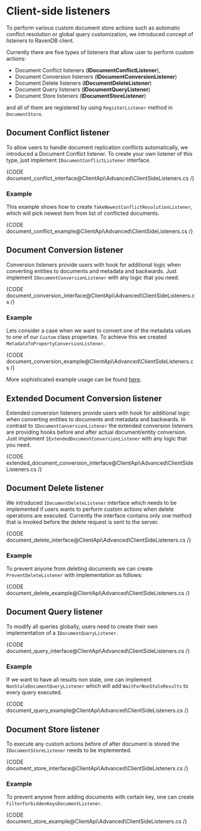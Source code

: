 ﻿# Client-side listeners

To perform various custom document store actions such as automatic conflict resolution or global query customization, we introduced concept of listeners to RavenDB client.

Currently there are five types of listeners that allow user to perform custom actions:

* Document Conflict listeners (**IDocumentConflictListener**),
* Document Conversion listeners (**IDocumentConversionListener**)
* Document Delete listeners (**IDocumentDeleteListener**)
* Document Query listeners (**IDocumentQueryListener**)
* Document Store listeners (**IDocumentStoreListener**)

and all of them are registered by using `RegisterListener` method in `DocumentStore`.

## Document Conflict listener

To allow users to handle document replication conflicts automatically, we introduced a Document Conflict listener. 
To create your own listener of this type, just implement `IDocumentConflictListener` interface.

{CODE document_conflict_interface@ClientApi\Advanced\ClientSideListeners.cs /}

### Example

This example shows how to create `TakeNewestConflictResolutionListener`, which will pick newest item from list of conflicted documents.

{CODE document_conflict_example@ClientApi\Advanced\ClientSideListeners.cs /}

## Document Conversion listener

Conversion listeners provide users with hook for additional logic when converting entities to documents and metadata and backwards. Just implement `IDocumentConversionListener` with any logic that you need.

{CODE document_conversion_interface@ClientApi\Advanced\ClientSideListeners.cs /}

### Example

Lets consider a case when we want to convert one of the metadata values to one of our `Custom` class properties. To achieve this we created `MetadataToPropertyConversionListener`.

{CODE document_conversion_example@ClientApi\Advanced\ClientSideListeners.cs /}

More sophisticated example usage can be found [here](https://ravendb.net/kb/16/using-optimistic-concurrency-in-real-world-scenarios).

## Extended Document Conversion listener

Extended conversion listeners provide users with hook for additional logic when converting entities to documents and metadata and backwards. In contrast to `IDocumentConversionListener` the extended conversion listeners are providing hooks before and after actual document/entity conversion. Just implement `IExtendedDocumentConversionListener` with any logic that you need.

{CODE extended_document_conversion_interface@ClientApi\Advanced\ClientSideListeners.cs /}

## Document Delete listener

We introduced `IDocumentDeleteListener` interface which needs to be implemented if users wants to perform custom actions when delete operations are executed. Currently the interface contains only one method that is invoked before the delete request is sent to the server.

{CODE document_delete_interface@ClientApi\Advanced\ClientSideListeners.cs /}

### Example

To prevent anyone from deleting documents we can create `PreventDeleteListener` with implementation as follows:

{CODE document_delete_example@ClientApi\Advanced\ClientSideListeners.cs /}

## Document Query listener

To modify all queries globally, users need to create their own implementation of a `IDocumentQueryListener`.

{CODE document_query_interface@ClientApi\Advanced\ClientSideListeners.cs /}

### Example

If we want to have all results non stale, one can implement `NonStaleDocumentQueryListener` which will add `WaitForNonStaleResults` to every query executed.

{CODE document_query_example@ClientApi\Advanced\ClientSideListeners.cs /}

## Document Store listener

To execute any custom actions before of after document is stored  the `IDocumentStoreListener` needs to be implemented.

{CODE document_store_interface@ClientApi\Advanced\ClientSideListeners.cs /}

### Example

To prevent anyone from adding documents with certain key, one can create `FilterForbiddenKeysDocumentListener`.

{CODE document_store_example@ClientApi\Advanced\ClientSideListeners.cs /}